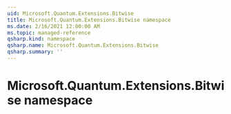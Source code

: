 ```yaml
---
uid: Microsoft.Quantum.Extensions.Bitwise
title: Microsoft.Quantum.Extensions.Bitwise namespace
ms.date: 2/16/2021 12:00:00 AM
ms.topic: managed-reference
qsharp.kind: namespace
qsharp.name: Microsoft.Quantum.Extensions.Bitwise
qsharp.summary: ''
---
```


# Microsoft.Quantum.Extensions.Bitwise namespace



